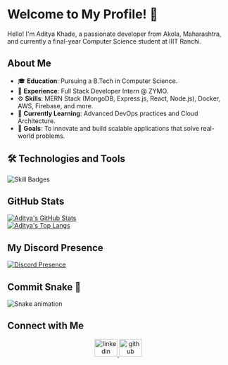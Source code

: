 # Welcome to My Profile! 👋

Hello! I'm Aditya Khade, a passionate developer from Akola, Maharashtra, and currently a final-year Computer Science student at IIIT Ranchi.

## About Me

- 🎓 **Education**: Pursuing a B.Tech in Computer Science.
- 💼 **Experience**: Full Stack Developer Intern @ ZYMO.
- ⚙️ **Skills**: MERN Stack (MongoDB, Express.js, React, Node.js), Docker, AWS, Firebase, and more.
- 🌱 **Currently Learning**: Advanced DevOps practices and Cloud Architecture.
- 🚀 **Goals**: To innovate and build scalable applications that solve real-world problems.

## 🛠️ Technologies and Tools

![Skill Badges](https://skillicons.dev/icons?i=js,ts,html,css,react,nextjs,nodejs,mongodb,mysql,docker,aws,git,github,linux,java)

## GitHub Stats

[![Aditya's GitHub Stats](https://github-readme-stats.vercel.app/api?username=Aditya-khade&show_icons=true&theme=github_dark)](https://github.com/Aditya-khade)  
[![Aditya's Top Langs](https://github-readme-stats.vercel.app/api/top-langs/?username=Aditya-khade&theme=github_dark&layout=compact)](https://github.com/Aditya-khade)

## My Discord Presence
[![Discord Presence](https://lanyard.cnrad.dev/api/297439129090785280?hideActivity=whenNotUsed)](https://discord.com/users/297439129090785280)

## Commit Snake 🐍

![Snake animation](https://github.com/Aditya-khade/Aditya-khade/blob/output/dist/github-contribution-grid-snake-dark.svg)

## Connect with Me

<div align="center">
  <a href="https://www.linkedin.com/in/aditya-khade/" target="_blank">
    <img src="https://raw.githubusercontent.com/maurodesouza/profile-readme-generator/master/src/assets/icons/social/linkedin/default.svg" width="52" height="40" alt="linkedin logo" />
  </a>
  <a href="https://github.com/Aditya-khade" target="_blank">
    <img src="https://raw.githubusercontent.com/maurodesouza/profile-readme-generator/master/src/assets/icons/social/github/default.svg" width="52" height="40" alt="github logo" />
  </a>
</div>
